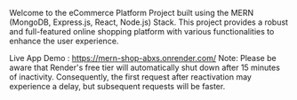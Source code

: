 Welcome to the eCommerce Platform Project built using the MERN (MongoDB, Express.js, React, Node.js) Stack. This project provides a robust and full-featured online shopping platform with various functionalities to enhance the user experience.

Live App Demo : https://mern-shop-abxs.onrender.com/
Note: Please be aware that Render's free tier will automatically shut down after 15 minutes of inactivity. Consequently, the first request after reactivation may experience a delay, but subsequent requests will be faster.
